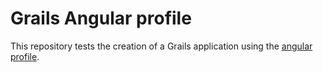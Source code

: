# Grails Angular profile 

This repository tests the creation of a Grails application using the [angular profile](https://github.com/grails-profiles/angular).
